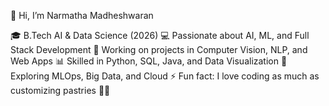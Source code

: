 👋 Hi, I’m Narmatha Madheshwaran

🎓 B.Tech AI & Data Science (2026)
💻 Passionate about AI, ML, and Full Stack Development
🚀 Working on projects in Computer Vision, NLP, and Web Apps
📊 Skilled in Python, SQL, Java, and Data Visualization
🌱 Exploring MLOps, Big Data, and Cloud
⚡ Fun fact: I love coding as much as customizing pastries 🍩✨
